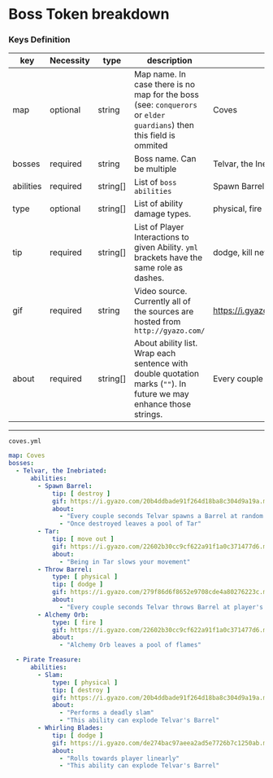 # Boss Token breakdown

### Keys Definition
| key       | Necessity | type     | description                                                                                                         | Example                                                        |
| --------- | --------- | -------- | ------------------------------------------------------------------------------------------------------------------- | -------------------------------------------------------------- |
| map       | optional  | string   | Map name. In case there is no map for the boss (see: `conquerors` or `elder guardians`) then this field is ommited  | Coves                                                          | 
| bosses    | required  | string   | Boss name. Can be multiple                                                                                          | Telvar, the Inebriated                                         |
| abilities | required  | string[] | List of `boss abilities`                                                                                            | Spawn Barrel, Tar                                              |
| type      | optional  | string[] | List of ability damage types.                                                                                       | physical, fire                                                 |
| tip       | required  | string[] | List of Player Interactions to given Ability. `yml` brackets have the same role as dashes.                          | dodge, kill new spawns                                         |
| gif       | required  | string   | Video source. Currently all of the sources are hosted from `http://gyazo.com/`                                      | https://i.gyazo.com/279f86d6f8652e9708cde4a80276223c.mp4       |
| about     | required  | string[] | About ability list. Wrap each sentence with double quotation marks (`""`). In future we may enhance those strings.  | Every couple seconds Telvar throws Barrel at player's position |

---

`coves.yml`
```yml
map: Coves
bosses:
  - Telvar, the Inebriated:
      abilities:
        - Spawn Barrel:
            tip: [ destroy ]
            gif: https://i.gyazo.com/20b4ddbade91f264d18ba8c304d9a19a.mp4
            about:
              - "Every couple seconds Telvar spawns a Barrel at random position"
              - "Once destroyed leaves a pool of Tar"
        - Tar:
            tip: [ move out ]
            gif: https://i.gyazo.com/22602b30cc9cf622a91f1a0c371477d6.mp4
            about:
              - "Being in Tar slows your movement"
        - Throw Barrel:
            type: [ physical ]
            tip: [ dodge ]
            gif: https://i.gyazo.com/279f86d6f8652e9708cde4a80276223c.mp4
            about:
              - "Every couple seconds Telvar throws Barrel at player's position"
        - Alchemy Orb:
            type: [ fire ]
            gif: https://i.gyazo.com/22602b30cc9cf622a91f1a0c371477d6.mp4
            about:
              - "Alchemy Orb leaves a pool of flames"

  - Pirate Treasure:
      abilities:
        - Slam:
            type: [ physical ]
            tip: [ destroy ]
            gif: https://i.gyazo.com/20b4ddbade91f264d18ba8c304d9a19a.mp4
            about:
              - "Performs a deadly slam"
              - "This ability can explode Telvar's Barrel"
        - Whirling Blades:
            tip: [ dodge ]
            gif: https://i.gyazo.com/de274bac97aeea2ad5e7726b7c1250ab.mp4
            about:
              - "Rolls towards player linearly"
              - "This ability can explode Telvar's Barrel"
```